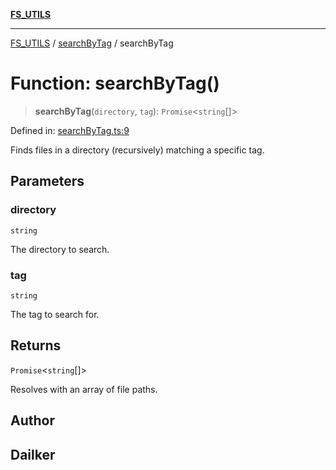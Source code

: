 [**FS_UTILS**](../../README.md)

***

[FS_UTILS](../../README.md) / [searchByTag](../README.md) / searchByTag

# Function: searchByTag()

> **searchByTag**(`directory`, `tag`): `Promise`\<`string`[]\>

Defined in: [searchByTag.ts:9](https://github.com/dailker/everyutil/blob/26e2bb73429918cf0d08899e9efd90b82a42c92e/src/fs/searchByTag.ts#L9)

Finds files in a directory (recursively) matching a specific tag.

## Parameters

### directory

`string`

The directory to search.

### tag

`string`

The tag to search for.

## Returns

`Promise`\<`string`[]\>

Resolves with an array of file paths.

## Author

## Dailker
